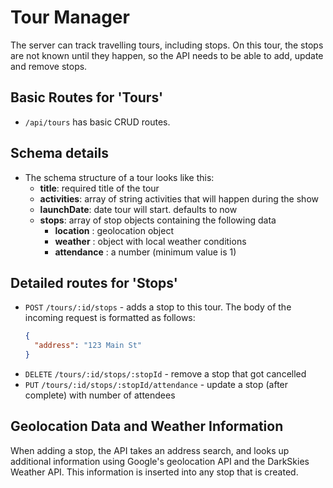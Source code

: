 # Tour Manager

The server can track travelling tours, including stops. On this tour, the stops are not known until they happen, so
the API needs to be able to add, update and remove stops.

## Basic Routes for 'Tours'
- `/api/tours` has basic CRUD routes.

## Schema details

- The schema structure of a tour looks like this:
  - **title**: required title of the tour
  - **activities**: array of string activities that will happen during the show
  - **launchDate**: date tour will start. defaults to now
  - **stops**: array of stop objects containing the following data
    - **location** : geolocation object
    - **weather** : object with local weather conditions
    - **attendance** : a number (minimum value is 1)

## Detailed routes for 'Stops'

- `POST` `/tours/:id/stops` - adds a stop to this tour. The body of the incoming request is formatted as follows:
    ```json
    {
      "address": "123 Main St"
    }
    ```
- `DELETE` `/tours/:id/stops/:stopId` - remove a stop that got cancelled
- `PUT` `/tours/:id/stops/:stopId/attendance` - update a stop (after complete) with number of attendees

## Geolocation Data and Weather Information

When adding a stop, the API takes an address search, and looks up additional information using Google's geolocation API and the DarkSkies Weather API. This information is inserted into any stop that is created.
